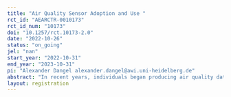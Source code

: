 ```yaml
---
title: "Air Quality Sensor Adoption and Use "
rct_id: "AEARCTR-0010173"
rct_id_num: "10173"
doi: "10.1257/rct.10173-2.0"
date: "2022-10-26"
status: "on_going"
jel: "nan"
start_year: "2022-10-31"
end_year: "2023-10-31"
pi: "Alexander Dangel alexander.dangel@awi.uni-heidelberg.de"
abstract: "In recent years, individuals began producing air quality data (AQD) by purchasing and using air quality sensors. At a low cost to adopters, this personalized, real-time AQD can inform individual decision-making (e.g. air pollution responses) and contribute to publicly available pollution maps. Recent research shows that socioeconomic status predicts air quality sensor adoption, potentially exacerbating existing spatial inequalities in AQD and health damages from air pollution. However, willingness to pay for this technology and its usage patterns are not yet well understood, in particular among different socioeconomic groups. We conduct a field experiment in a socioeconomically heterogeneous, high pollution setting in the United States to evaluate the adoption and use of low-cost air quality sensors. "
layout: registration
---
```


